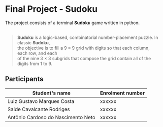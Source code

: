 # Final Project - **Sudoku**

The project consists of a terminal **Sudoku** game written in python.   
<br/>

> **Sudoku** is a logic-based, combinatorial number-placement puzzle. In classic **Sudoku**, <br/> 
> the objective is to fill a 9 × 9 grid with digits so that each column, each row, 
> and each <br/> of the nine 3 × 3 subgrids that compose the grid contain all of the digits 
> from 1 to 9.
 
## Participants

| Student's name             | Enrolment number | 
| --------------------------           | ------ |
| Luiz Gustavo Marques Costa           | xxxxxx |
| Saide Cavalcante Rodriges            | xxxxxx |
| Antônio Cardoso do Nascimento Neto   | xxxxxx |
<br/>